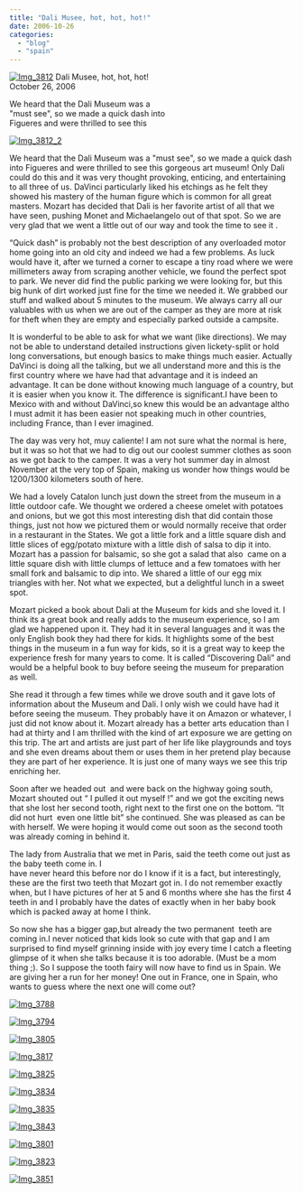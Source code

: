 ```yaml
---
title: "Dali Musee, hot, hot, hot!"
date: 2006-10-26
categories: 
  - "blog"
  - "spain"
---
```


 [![Img_3812](https://pub-ac94b3f306b24c0dba4238943c97f2e1.r2.dev/2008/04/24/img_3812.png "Img_3812")](https://pub-ac94b3f306b24c0dba4238943c97f2e1.r2.dev/photos/uncategorized/2008/04/24/img_3812.png) Dali Musee, hot, hot, hot!  
October 26, 2006

We heard that the Dali Museum was a  
"must see", so we made a quick dash into  
Figueres and were thrilled to see this

<!--more-->

[![Img_3812_2](https://pub-ac94b3f306b24c0dba4238943c97f2e1.r2.dev/2008/04/24/img_3812_2.png "Img_3812_2")](https://pub-ac94b3f306b24c0dba4238943c97f2e1.r2.dev/photos/uncategorized/2008/04/24/img_3812_2.png)

We heard that the Dali Museum was a "must see", so we made a quick dash into Figueres and were thrilled to see this gorgeous art museum! Only Dali could do this and it was very thought provoking, enticing, and entertaining to all three of us. DaVinci particularly liked his etchings as he felt they showed his mastery of the human figure which is common for all great masters. Mozart has decided that Dali is her favorite artist of all that we have seen, pushing Monet and Michaelangelo out of that spot. So we are very glad that we went a little out of our way and took the time to see it .

“Quick dash” is probably not the best description of any overloaded motor home going into an old city and indeed we had a few problems. As luck would have it, after we turned a corner to escape a tiny road where we were millimeters away from scraping another vehicle, we found the perfect spot to park. We never did find the public parking we were looking for, but this big hunk of dirt worked just fine for the time we needed it. We grabbed our stuff and walked about 5 minutes to the museum. We always carry all our valuables with us when we are out of the camper as they are more at risk for theft when they are empty and especially parked outside a campsite.

It is wonderful to be able to ask for what we want (like directions). We may not be able to understand detailed instructions given lickety-split or hold long conversations, but enough basics to make things much easier. Actually DaVinci is doing all the talking, but we all understand more and this is the first country where we have had that advantage and it is indeed an advantage. It can be done without knowing much language of a country, but it is easier when you know it. The difference is significant.I have been to Mexico with and without DaVinci,so knew this would be an advantage altho I must admit it has been easier not speaking much in other countries, including France, than I ever imagined.

The day was very hot, muy caliente! I am not sure what the normal is here, but it was so hot that we had to dig out our coolest summer clothes as soon as we got back to the camper. It was a very hot summer day in almost November at the very top of Spain, making us wonder how things would be 1200/1300 kilometers south of here.

We had a lovely Catalon lunch just down the street from the museum in a little outdoor cafe. We thought we ordered a cheese omelet with potatoes and onions, but we got this most interesting dish that did contain those things, just not how we pictured them or would normally receive that order in a restaurant in the States. We got a little fork and a little square dish and little slices of egg/potato mixture with a little dish of salsa to dip it into. Mozart has a passion for balsamic, so she got a salad that also  came on a little square dish with little clumps of lettuce and a few tomatoes with her small fork and balsamic to dip into. We shared a little of our egg mix triangles with her. Not what we expected, but a delightful lunch in a sweet spot.

Mozart picked a book about Dali at the Museum for kids and she loved it. I think its a great book and really adds to the museum experience, so I am glad we happened upon it. They had it in several languages and it was the only English book they had there for kids. It highlights some of the best things in the museum in a fun way for kids, so it is a great way to keep the experience fresh for many years to come. It is called “Discovering Dali” and would be a helpful book to buy before seeing the museum for preparation as well.

She read it through a few times while we drove south and it gave lots of information about the Museum and Dali. I only wish we could have had it before seeing the museum. They probably have it on Amazon or whatever, I just did not know about it. Mozart already has a better arts education than I had at thirty and I am thrilled with the kind of art exposure we are getting on this trip. The art and artists are just part of her life like playgrounds and toys and she even dreams about them or uses them in her pretend play because they are part of her experience. It is just one of many ways we see this trip enriching her.

Soon after we headed out  and were back on the highway going south, Mozart shouted out “ I pulled it out myself !” and we got the exciting news that she lost her second tooth, right next to the first one on the bottom. “It did not hurt  even one little bit” she continued. She was pleased as can be with herself. We were hoping it would come out soon as the second tooth was already coming in behind it.

The lady from Australia that we met in Paris, said the teeth come out just as the baby teeth come in. I  
have never heard this before nor do I know if it is a fact, but interestingly, these are the first two teeth that Mozart got in. I do not remember exactly when, but I have pictures of her at 5 and 6 months where she has the first 4 teeth in and I probably have the dates of exactly when in her baby book which is packed away at home I think.

So now she has a bigger gap,but already the two permanent  teeth are coming in.I never noticed that kids look so cute with that gap and I am surprised to find myself grinning inside with joy every time I catch a fleeting glimpse of it when she talks because it is too adorable. (Must be a mom thing ;). So I suppose the tooth fairy will now have to find us in Spain. We are giving her a run for her money! One out in France, one in Spain, who wants to guess where the next one will come out?

[![Img_3788](https://pub-ac94b3f306b24c0dba4238943c97f2e1.r2.dev/2008/04/24/img_3788.png "Img_3788")](https://pub-ac94b3f306b24c0dba4238943c97f2e1.r2.dev/photos/uncategorized/2008/04/24/img_3788.png)

[![Img_3794](https://pub-ac94b3f306b24c0dba4238943c97f2e1.r2.dev/2008/04/24/img_3794.png "Img_3794")](https://pub-ac94b3f306b24c0dba4238943c97f2e1.r2.dev/photos/uncategorized/2008/04/24/img_3794.png)

[![Img_3805](https://pub-ac94b3f306b24c0dba4238943c97f2e1.r2.dev/2008/04/24/img_3805.png "Img_3805")](https://pub-ac94b3f306b24c0dba4238943c97f2e1.r2.dev/photos/uncategorized/2008/04/24/img_3805.png)

[![Img_3817](https://pub-ac94b3f306b24c0dba4238943c97f2e1.r2.dev/2008/04/24/img_3817.png "Img_3817")](https://pub-ac94b3f306b24c0dba4238943c97f2e1.r2.dev/photos/uncategorized/2008/04/24/img_3817.png)

[![Img_3825](https://pub-ac94b3f306b24c0dba4238943c97f2e1.r2.dev/2008/04/24/img_3825.png "Img_3825")](https://pub-ac94b3f306b24c0dba4238943c97f2e1.r2.dev/photos/uncategorized/2008/04/24/img_3825.png)

[![Img_3834](https://pub-ac94b3f306b24c0dba4238943c97f2e1.r2.dev/2008/04/24/img_3834.png "Img_3834")](https://pub-ac94b3f306b24c0dba4238943c97f2e1.r2.dev/photos/uncategorized/2008/04/24/img_3834.png)

[![Img_3835](https://pub-ac94b3f306b24c0dba4238943c97f2e1.r2.dev/2008/04/24/img_3835.png "Img_3835")](https://pub-ac94b3f306b24c0dba4238943c97f2e1.r2.dev/photos/uncategorized/2008/04/24/img_3835.png)

[![Img_3843](https://pub-ac94b3f306b24c0dba4238943c97f2e1.r2.dev/2008/04/24/img_3843.png "Img_3843")](https://pub-ac94b3f306b24c0dba4238943c97f2e1.r2.dev/photos/uncategorized/2008/04/24/img_3843.png)

[![Img_3801](https://pub-ac94b3f306b24c0dba4238943c97f2e1.r2.dev/2008/04/24/img_3801.png "Img_3801")](https://pub-ac94b3f306b24c0dba4238943c97f2e1.r2.dev/photos/uncategorized/2008/04/24/img_3801.png)

[![Img_3823](https://pub-ac94b3f306b24c0dba4238943c97f2e1.r2.dev/2008/04/24/img_3823.png "Img_3823")](https://pub-ac94b3f306b24c0dba4238943c97f2e1.r2.dev/photos/uncategorized/2008/04/24/img_3823.png)

[![Img_3851](https://pub-ac94b3f306b24c0dba4238943c97f2e1.r2.dev/2008/04/24/img_3851.png "Img_3851")](https://pub-ac94b3f306b24c0dba4238943c97f2e1.r2.dev/photos/uncategorized/2008/04/24/img_3851.png)
